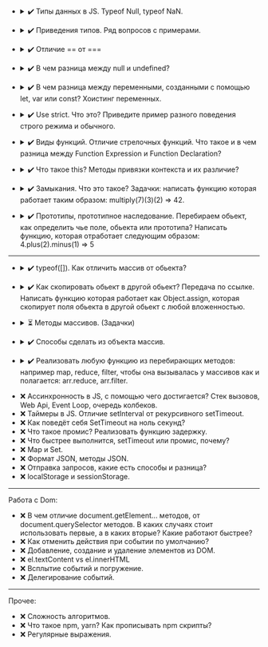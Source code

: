 - <details>
  <summary>
     ✔️ Типы данных в JS. Typeof Null, typeof NaN.
  </summary>

  - number (Numbers, NaN, Infinity, - Infinity)
  - bigInt (Number more than 2^53)
  - string (chars sequence)
  - boolean (true, false)
  - null (special type for empty values) 
  - undefined (special type for non-defined variables)
  - object (complex type with properties (key-value))
  - symbol (type for unique ids)

  `typeof NaN` - "number"  
  `typeof Null` - "object", but it's language mistake
</details>

- <details>
  <summary>
    ✔️ Приведения типов. Ряд вопросов с примерами.
  </summary>

  - String  
  `String(value)`
    - true/false -> "true"/"false"
    - null -> "null"
    - undefined -> "undefined"
    - object -> [object Object] (except special objects like Arrays, Dates, etc.)
    - number -> number as string
  - Number  
  `Number(value)`
    - true/false -> 1/0
    - null -> 0
    - undefined -> NaN
    - string -> trims whitespaces and gets number (also "" becomes 0) or NaN if non-number symbols
    - object -> NaN (except Dates or Array with one number)
  - Boolean  
  `Boolean(value)`
    - "", 0, false, NaN, null, undefined -> false
    - other -> true
</details>

* <details>
  <summary>
    ✔️ Отличие == от ===
  </summary>

  - == 
  uses non-strict comparison with type conversion
  - ===
  uses strict comparison, different types returns false

  NB:
  ```javascript
  (null == undefined); // true
  (null === undefined); // false
  ```
</details>

* <details>
  <summary>
    ✔️ В чем разница между null и undefined?
  </summary>

  `null` - empty value  
  `undefined` - declared and not assigned variable
</details>

* <details>
  <summary>
    ✔️ В чем разница между переменными, созданными с помощью let, var или const? Хоистинг переменных.
  </summary>

  *let* and *const* may be used inside curved brackets {} where they declared and initialized (ReferenceError otherwise).
  *let* variable can be reassigned, *const* variable cannot be reassigned.  
  *var* have weird and hardly controlled behaviour, better don't use it.  

  Hoisting moves variable declarations to the top of the code. That makes possible to use variables before declaration. But hoisting does not work for initializing. Also hoisting does not working for *let* and *const*.  

  As a good rule: **always declare all variables at the beginning of every scope.**

  strict mode blocks opportunity to use variable before declaration.

</details>

* <details>
  <summary>
  ✔️ Use strict. Что это? Приведите пример разного поведения строго режима и обычного.
  </summary>

  Strict mode makes the code more secure by throwing errors in some cases, which works in standard mode.  
  Activated by using directive only at the beginning of script or function  
  `"use strict";`

  example:
  ```javascript
  str = 'str1'; // creates var str
  ```
  ```javascript
  "use strict";
  str = 'str2'; // cause error
  ```

  List of differences:
    - Using a variable/object, without declaring it, is not allowed
    - Assignment to a non-writable global is not allowed
    - Deleting a variable/object/function is not allowed
    - Duplicating a parameter name(functions)/a property name(objects) is not allowed
    - Octal numeric literals and escape characters are not allowed
    - Writing to a read-only/get-only property of objects is not allowed:
    - Deleting an undeletable property is not allowed
    - The with statement is not allowed
    - Words that can **not** be used as variable:
      - eval
      - arguments
      - implements
      - interface
      - let
      - package
      - private
      - protected
      - public
      - static
      - yield 
</details>

* <details>
  <summary>
    ✔️ Виды функций. Отличие стрелочных функций. Что такое и в чем разница между Function Expression и Function Declaration?
  </summary>

  There are two types of functions based on their creation:
  - Function Declaration
  - Function Expression

  The table below shows the difference:
  | Feature | Function Declaration | Function Expression |
  | --- |:---:| :---:|
  | Function need name (can't be anonymous)  | ✔️ | ❌ |
  | Hoisting | ✔️ | ❌ |
  | Global scoped | ✔️ | ❌ |
  | IIFE (immediately invoked function expressions) | ❌ | ✔️ |
  
   Examples:
   ```javascript
  // Function Declaration
  function doSomething() {
    // code
  };
  // Function Expression
  const doSomething = function() {
    // code
  };
  ```

  Arrow function it's shorthand for Function Expression  
  ```javascript
  const doSomething = function() {/*code*/}; // Standard function expression
  const doSomething = () => {/*code*/}; // Arrow function expression
  ```

</details>

* <details>
  <summary>
    ✔️ Что такое this? Методы привязки контекста и их различие?
  </summary>

  `this` is a reference to the object itself, from which it is called.
  Behaviour depends on where it uses:

  | Place | Reference |
  | :---: |:---:|
  | method  | owner object |
  | global | global object |
  | function | global object (non-strict) /	undefined (strict) |
  | arrow function | keeps previous context |
  | event | element (which have attached event) |
  
  Also, there are methods `call()` and `apply()`.
  They can be used to replace the default `this` object with a given as parameter.
  `bind()` method allows copy function with replaced `this`, that works only once (can’t be replaced again after first `bind()`)

</details>

* <details>
  <summary>
    ✔️ Замыкания. Что это такое? Задачки: написать функцию которая работает таким образом: multiply(7)(3)(2) => 42.
  </summary>

  The `closure` is an instrument to define inner and outer function context. It gives opportunity for a function to get access to outer scope and keep in memory inner scope.

  NB: If there are variables with the same name in outer and inner function scope, function priors inner variable, when it calls (way from inner scope to global scope)

  function:
  ```
  function multiply(number) {
    let savedNumber = 1

    function multiplyBase(num) {
      savedNumber *= num
      return multiplyBase
    }

    multiplyBase.toString = () => savedNumber
  
    return multiplyBase(number);
  }
  ```

</details>

* <details>
  <summary>
    ✔️ Прототипы, прототипное наследование. Перебираем обьект, как определить чье поле, обьекта или прототипа? Написать функцию, которая отработает следующим образом: 4.plus(2).minus(1) => 5
  </summary>

  A `prototype` is an object that grants properties and methods for derivative object. Class inheritance implemented in JavaScript via `prototype inheritance`. Prototypes form a chain till they reach `null` as final link.

  Method `hasOwnProperty()` allow to determine is a given property own or belongs to prototype.  
  The usage `for .. in` cycle combined with `hasOwnProperty()` method might be handy, for example:
  ```javascript
  function determineObjectOwnProps(obj){
    const props = [];
    for (const prop in obj) {
      props.push({property: prop, own: obj.hasOwnProperty(prop)})
    }
    console.table(props);
  }
  ```
  For getting array of own keys might be used `Object.keys()` or `Object.getOwnPropertyNames()` methods.

  For implementing `4.plus(2).minus(1)` we should modify `Number` prototype with additional methods `plus` and `minus`, but the number must be wrapped in the brackets `()` for correct working.
  ```javascript
  Number.prototype.plus = function(num) {return this + num}
  Number.prototype.minus = function(num) {return this - num}
  console.log((4).plus(2).minus(1))
  console.log((120).minus(79).plus(6))
  ```

</details>

---
* <details>
  <summary>
    ✔️ typeof([]). Как отличить массив от обьекта?
  </summary>

  `typeof([])` returns `object`.
  In this case might be used `Array.isArray()` method
  ```javascript
  console.log(Array.isArray([]))
  console.log(Array.isArray({}))
  ```

</details>

* <details>
  <summary>
    ✔️ Как скопировать обьект в другой обьект? Передача по ссылке. Написать функцию которая работает как Object.assign, которая скопирует поля обьекта в другой обьект с любой вложенностью.
  </summary>

  The easiest way for object copying is method `Object.assign()`, but it does not work properly with nested objects (all nested objects keeps links)

  There are different ways for deep copying: using special libraries or using `JSON.parse(JSON.stringify())`.  
  Also, there is an option to write recursive function:
  ```javascript
  function deepCopy(obj) {
    if (typeof obj === 'object' || obj === null) {
      const objCopy = {};
      Object.keys(obj).forEach(prop => {
        objCopy[prop] = deepCopy(obj[prop])
      })
      return objCopy;
    } else if (Array.isArray(obj)) {
      return objCopy = obj.map(elem => {
        return deepCopy(elem);
      });
    } else {
      return obj;
    }
  }
  ```

</details>

* <details>
  <summary>
    ⏳ Методы массивов. (Задачки)
  </summary>

  list of exersises:
  http://sinyakov.com/frontend/problems.html

  <details>
    <summary>
      ✔️ sum-of-positive
    </summary>

    Description:  
    You get an array of numbers, return the sum of all of the positives ones.

    Example [1,-4,7,12] => 1 + 7 + 12 = 20

    Note: if there is nothing to sum, the sum is default to 0.

    Solution:  
    ```javascript
    function positiveSum(arr) {
      return arr.reduce((acc, elem) => {
        return elem > 0 ? acc + elem : acc
      }, 0)
    }
    ```

  </details>

  <details>
    <summary>
      ✔️ shortest-word
    </summary>

    Description:  
    Simple, given a string of words, return the length of the shortest word(s).

    String will never be empty and you do not need to account for different data types.



    Solution:  
    ```javascript
    function findShort(s) {
      return s.split(" ").reduce((minLength, word) => Math.min(minLength, word.length), Infinity);
    }
    ```

  </details>

   <details>
    <summary>
      ✔️ list-filtering
    </summary>

    Description:  
    In this kata you will create a function that takes a list of non-negative integers and strings and returns a new list with the strings filtered out.

    Example:  
    `filter_list([1,2,'a','b']) == [1,2]`  
    `filter_list([1,'a','b',0,15]) == [1,0,15]`  
    `filter_list([1,2,'aasf','1','123',123]) == [1,2,123]`
    
    Solution:  
    ```javascript
    function filter_list(l) {
      return l.filter(elem => typeof elem === 'number')
    }
    ```

  </details>

  <details>
    <summary>
      ✔️ square-every-digit
    </summary>

    Description:  
    Welcome. In this kata, you are asked to square every digit of a number and concatenate them.

    For example, if we run 9119 through the function, 811181 will come out, because 9<sup>2</sup> is 81 and 1<sup>2</sup> is 1.

    Note: The function accepts an integer and returns an integer

    Solution:  
    ```javascript
    function squareDigits(num) {
      return Number(String(num).split('').map(num => num * num).join(''));
    }
    ```

  </details>

  <details>
    <summary>
      ✔️ Build a square
    </summary>

    Description:  
    I will give you an integer. Give me back a shape that is as long and wide as the integer. The integer will be a whole number between 1 and 50.

    Example  
    `n = 3`, so I expect a 3x3 square back just like below as a string:

    +++  
    +++  
    +++

    Solution:  
    ```javascript
    function generateShape(integer) {
      return ('+'.repeat(integer) + '\n').repeat(integer - 1) + '+'.repeat(integer);
    }
    ```

  </details>

  <details>
    <summary>
      ✔️ Friend or Foe
    </summary>

    Description:  
    Make a program that filters a list of strings and returns a list with only your friends name in it.

    If a name has exactly 4 letters in it, you can be sure that it has to be a friend of yours! Otherwise, you can be sure he's not...

    Ex: Input = ["Ryan", "Kieran", "Jason", "Yous"], Output = ["Ryan", "Yous"]

    i.e.

    ```
    friend ["Ryan", "Kieran", "Mark"] `shouldBe` ["Ryan", "Mark"]
    ```
    Note: keep the original order of the names in the output.    

    Solution:  
    ```javascript
    function friend(friends) {
      return friends.filter(name => name.length === 4);
    }
    ```

  </details>

  <details>
    <summary>
      ✔️ Vowel Count
    </summary>

    Description:  
    Return the number (count) of vowels in the given string.

    We will consider `a, e, i, o, u` as vowels for this Kata (but not `y`).

    The input string will only consist of lower case letters and/or spaces.

    Solution:  
    ```javascript
    function getCount(str) {
      var vowelsCount = 0;

      str.split('').forEach(symbol => vowelsCount = vowelsCount + ['a', 'e', 'i', 'o', 'u'].includes(symbol));

      return vowelsCount;
    }
    ```

  </details>

  <details>
    <summary>
      ✔️ playing-with-digits
    </summary>

    Description:  
    Some numbers have funny properties. For example:

    `89 --> 8¹ + 9² = 89 * 1`

    `695 --> 6² + 9³ + 5⁴= 1390 = 695 * 2`

    `46288 --> 4³ + 6⁴+ 2⁵ + 8⁶ + 8⁷ = 2360688 = 46288 * 51`

    Given a positive integer n written as abcd... (a, b, c, d... being digits) and a positive integer p

    - we want to find a positive integer k, if it exists, such as the sum of the digits of n taken to the successive powers of p is equal to k * n.
    In other words:

    `Is there an integer k such as : (a ^ p + b ^ (p+1) + c ^(p+2) + d ^ (p+3) + ...) = n * k`

    If it is the case we will return k, if not return -1.

    Note: n and p will always be given as strictly positive integers.
    ```
    digPow(89, 1) should return 1 since 8¹ + 9² = 89 = 89 * 1
    digPow(92, 1) should return -1 since there is no k such as 9¹ + 2² equals 92 * k
    digPow(695, 2) should return 2 since 6² + 9³ + 5⁴= 1390 = 695 * 2
    digPow(46288, 3) should return 51 since 4³ + 6⁴+ 2⁵ + 8⁶ + 8⁷ = 2360688 = 46288 * 51
    ```

    Solution:  
    ```javascript
    function digPow(n, p) {
      const sumOfPows = Array.from(String(n), Number).reduce((sum, digit, index) => sum + digit ** (index + p), 0);
      return sumOfPows % n === 0 ? sumOfPows / n : -1
    }
    ```

  </details>

  <details>
    <summary>
      ✔️ array-dot-diff
    </summary>

    Description:  
    Your goal in this kata is to implement a difference function, which subtracts one list from another and returns the result.

    It should remove all values from list a, which are present in list b.  
    `arrayDiff([1,2],[1]) == [2]`  
    If a value is present in b, all of its occurrences must be removed from the other:  
    `arrayDiff([1,2,2,2,3],[2]) == [1,3]`  

    Solution:  
    ```javascript
    function arrayDiff(a, b) {
      return a.filter(elem => !b.includes(elem))
    }    
    ```

  </details>

  <details>
    <summary>
      ✔️ find-the-capitals-1
    </summary>

    Description:  
    Write a function that takes a single string (word) as argument. The function must return an ordered list containing the indexes of all capital letters in the string.

    Example:  
    `Test.assertSimilar( capitals('CodEWaRs'), [0,3,4,6] );`

    Solution:  
    ```javascript
    var capitals = function (word) {
      return word.split('').map((symbol, index) => symbol.match(/[A-Z]/g) ? index : -1).filter(index => index >= 0);
    };
    ```

  </details>

  <details>
    <summary>
      ✔️ insert-dashes
    </summary>

    Description:  
    Write a function insertDash(num)/InsertDash(int num) that will insert dashes ('-') between each two odd numbers in num. For example: if num is 454793 the output should be 4547-9-3. Don't count zero as an odd number.

    Note that the number will always be non-negative (>= 0).

    Solution:  
    ```javascript
    function insertDash(num) {
      const regex = /([1|3|5|7|9])([1|3|5|7|9])/g
      return String(num).replace(regex, "$1-$2").replace(regex, "$1-$2")
    }

    ```

  </details>

  <details>
    <summary>
      ✔️ Count the smiley faces
    </summary>

    Description:  
    Given an array (arr) as an argument complete the function countSmileys that should return the total number of smiling faces.

    Rules for a smiling face:

    Each smiley face must contain a valid pair of eyes. Eyes can be marked as : or ;
    A smiley face can have a nose but it does not have to. Valid characters for a nose are - or ~
    Every smiling face must have a smiling mouth that should be marked with either ) or D
    No additional characters are allowed except for those mentioned.

    Valid smiley face examples: `:) :D ;-D :~)`
    Invalid smiley faces: `;( :> :} :]`

    Example  
    ``` 
    countSmileys([':)', ';(', ';}', ':-D']);       // should return 2;
    countSmileys([';D', ':-(', ':-)', ';~)']);     // should return 3;
    countSmileys([';]', ':[', ';*', ':$', ';-D']); // should return 1;
    ```
    Note  
    In case of an empty array return 0. You will not be tested with invalid input (input will always be an array). Order of the face (eyes, nose, mouth) elements will always be the same.

    Solution:  
    ```javascript
    function countSmileys(arr) {
      return arr.filter(face => face.match(/(\:|\;)(\-|\~)?(\)|D)/)).length
    }
    ```

  </details>

  <details>
    <summary>
      ✔️ homogenous-arrays
    </summary>

    Description:  
    Challenge:

    Given a two-dimensional array, return a new array which carries over only those arrays from the original, which were not empty and whose items are all of the same type (i.e. homogenous). For simplicity, the arrays inside the array will only contain characters and integers.

    Example:

    Given [[1, 5, 4], ['a', 3, 5], ['b'], [], ['1', 2, 3]], your function should return [[1, 5, 4], ['b']].

    Addendum:

    Please keep in mind that for this kata, we assume that empty arrays are not homogenous.

    The resultant arrays should be in the order they were originally in and should not have its values changed.

    No implicit type casting is allowed. A subarray [1, '2'] would be considered illegal and should be filtered out.

    
    Solution:  
    ```javascript
    function filterHomogenous(arrays) {
      return arrays.filter(arr => arr.length > 0 && arr.map(elem => typeof elem).every((val, i , arr) => val === arr[0] ));
    }
    ```

  </details>

  <details>
    <summary>
      ✔️ lottery-ticket
    </summary>

    Description:  
    Time to win the lottery!

    Given a lottery ticket (ticket), represented by an array of 2-value arrays, you must find out if you've won the jackpot. Example ticket:

    ```
    [ [ 'ABC', 65 ], [ 'HGR', 74 ], [ 'BYHT', 74 ] ]
    ```
    To do this, you must first count the 'mini-wins' on your ticket. Each sub array has both a string and a number within it. If the character code of any of the characters in the string matches the number, you get a mini win. Note you can only have one mini win per sub array.

    Once you have counted all of your mini wins, compare that number to the other input provided (win). If your total is more than or equal to (win), return 'Winner!'. Else return 'Loser!'.

    All inputs will be in the correct format. Strings on tickets are not always the same length.

    Solution:  
    ```javascript
    function bingo(tickets, win) {
      return tickets.map(ticket => ticket[0].split('').some(char => char.charCodeAt(0) === ticket[1]) ? true : false).filter(res => res === true).length >= win ? 'Winner!' : 'Loser!'
    }
    ```

  </details>

  <details>
    <summary>
      ✔️ row-weights
    </summary>

    Description:  
    Scenario  
    Several people are standing in a row divided into two teams. The first person goes into team 1, the second goes into team 2, the third goes into team 1, and so on.

    Task  
    Given an array of positive integers (the weights of the people), return a new array/tuple of two integers, where the first one is the total weight of team 1, and the second one is the total weight of team 2.

    Notes  
    Array size is at least 1.
    All numbers will be positive.
    Input >> Output Examples
    ```
    rowWeights([13, 27, 49])  ==>  return (62, 27)
    ```
    Explanation:  
    The first element 62 is the total weight of team 1, and the second element 27 is the total weight of team 2.
    ```
    rowWeights([50, 60, 70, 80])  ==>  return (120, 140)
    ```
    Explanation:  
    The first element 120 is the total weight of team 1, and the second element 140 is the total weight of team 2.

    ```
    rowWeights([80])  ==>  return (80, 0)
    ```
    Explanation:  
    The first element 80 is the total weight of team 1, and the second element 0 is the total weight of team 2.

    Solution:  
    ```javascript
    function rowWeights(array) {
      return array.reduce((result, value, index) => result.map((team, i) => index % 2 === i ? team + value : team), [0, 0])
    }
    ```

  </details>

  <details>
    <summary>
      ✔️ scrolling-text
    </summary>

    Description:  
    Let's create some scrolling text!

    Your task is to complete the function which takes a string, and returns an array with all possible rotations of the given string, in uppercase.

    Example
    `scrollingText("codewars")` should return:
    ```
    [ "CODEWARS",
      "ODEWARSC",
      "DEWARSCO",
      "EWARSCOD",
      "WARSCODE",
      "ARSCODEW",
      "RSCODEWA",
      "SCODEWAR" ]
    ```
    Good luck!

    Solution:  
    ```javascript
    function scrollingText(text) {
      return [...Array(text.length)].map((str, i) => (text.slice(i) + text.slice(0, i)).toUpperCase())
    }
    ```

  </details>

  <details>
    <summary>
      ✔️ zipwith
    </summary>

    Description:  
    Implement zipWith  
    zipWith takes a function and two arrays and zips the arrays together, applying the function to every pair of values.  
    The function value is one new array.

    If the arrays are of unequal length, the output will only be as long as the shorter one.
    (Values of the longer array are simply not used.)

    Inputs should not be modified.

    Examples
    ```javascript
    zipWith( Math.pow, [10,10,10,10], [0,1,2,3] )      =>  [1,10,100,1000]
    zipWith( Math.max, [1,4,7,1,4,7], [4,7,1,4,7,1] )  =>  [4,7,7,4,7,7]

    zipWith( function(a,b) { return a+b; }, [0,1,2,3], [0,1,2,3] )  =>  [0,2,4,6]  Both forms are valid.
    zipWith( (a,b) => a+b, [0,1,2,3], [0,1,2,3] )  =>  [0,2,4,6]  Both are functions.
    ```
    Input validation  
    Assume all input is valid.

    Solution:  
    ```javascript
    function zipWith(fn,a0,a1) {
      return [...Array(Math.min(a0.length, a1.length))].map((el, i) => fn(a0[i], a1[i]));
    }
    ```

  </details>

  <details>
    <summary>
      ✔️ beginner-lost-without-a-map
    </summary>

    Description:  
    Given an array of integers, return a new array with each value doubled.

    For example:

    `[1, 2, 3] --> [2, 4, 6]`

    For the beginner, try to use the map method - it comes in very handy quite a lot so is a good one to know.

    Solution:  
    ```javascript
    function maps(x){
      return x.map(num => num * 2);
    }
    ```

  </details>

  <details>
    <summary>
      ✔️ array-plus-array
    </summary>

    Description:  
    I'm new to coding and now I want to get the sum of two arrays...actually the sum of all their elements. I'll appreciate for your help.

    P.S. Each array includes only integer numbers. Output is a number too.

    Solution:  
    ```javascript
    
    ```

  </details>

  <details>
    <summary>
      ✔️ array-plus-array
    </summary>

    Description:  
    I'm new to coding and now I want to get the sum of two arrays...actually the sum of all their elements. I'll appreciate for your help.

    P.S. Each array includes only integer numbers. Output is a number too.

    Solution:  
    ```javascript
    function arrayPlusArray(arr1, arr2) {
      return arr1.concat(arr2).reduce((sum, el) => sum + el, 0)
    }
    ```

  </details>

  <details>
    <summary>
      ✔️ is-every-value-in-the-array-an-array
    </summary>

    Description:  
    Is every value in the array an array?

    This should only test the second array dimension of the array. The values of the nested arrays don't have to be arrays.

    Examples:
    ```
    [[1],[2]] => true
    ['1','2'] => false
    [{1:1},{2:2}] => false
    ```

    Solution:  
    ```javascript
    const arrCheck = arr => arr.every(el => Array.isArray(el))
    ```

  </details>

  <details>
    <summary>
      ✔️ make-a-square-box
    </summary>

    Description:  
    Easy; Make a box
    Given a number as a parameter, return an array containing strings which form a box.
    Like this:

    n = 5
    ```
    [
      '-----',
      '-   -',
      '-   -',
      '-   -',
      '-----'
    ]
    ```
    n = 3
    ```
    [
      '---',
      '- -',
      '---'
    ]
    ```

    Solution:  
    ```javascript
    function box(num) {
      return [...Array(num)].map((el, i) => i === 0 || i === num - 1 ? '-'.repeat(num) : `-${' '.repeat(num - 2)}-`);
    }
    ```

  </details>

  <details>
    <summary>
      ✔️ magic-index
    </summary>

    Description:  
    A magic index in an array A[1...n-1] is defined to be an index such that A[i] = i. Given a sorted array of distinct integers, write a method to find a magic index, if one exists, in array A.

    ```
    findMagic([-20,-10,2,10,20]); // Returns 2
    ```

    Solution:  
    ```javascript
    function findMagic(arr){  
      const magicNum = arr.filter((el,i) => el === i)[0]
      return magicNum ? magicNum : -1
    }
    ```

  </details>

  <details>
    <summary>
      ✔️ flatten-and-sort-an-array
    </summary>

    Description:  

    Given a two-dimensional array of integers, return the flattened version of the array with all the integers in the sorted (ascending) order.

    Example:

    Given [[3, 2, 1], [4, 6, 5], [], [9, 7, 8]], your function should return [1, 2, 3, 4, 5, 6, 7, 8, 9].

    Addendum:

    Please, keep in mind, that JavaScript is by default sorting objects alphabetically. For more information, please consult:

    http://stackoverflow.com/questions/6093874/why-doesnt-the-sort-function-of-javascript-work-well

    Solution:  
    ```javascript
    function flattenAndSort(array) {
      return [].concat(...array).sort((a,b) => a-b > 0 ? 1 : -1);
    }
    ```

  </details>

  <details>
    <summary>
      ✔️ Two Sum
    </summary>

    Description:  
    Write a function that takes an array of numbers (integers for the tests) and a target number. It should find two different items in the array that, when added together, give the target value. The indices of these items should then be returned in a tuple like so: (index1, index2).

    For the purposes of this kata, some tests may have multiple answers; any valid solutions will be accepted.

    The input will always be valid (numbers will be an array of length 2 or greater, and all of the items will be numbers; target will always be the sum of two different items from that array).

    Based on: http://oj.leetcode.com/problems/two-sum/
    ```
    twoSum [1, 2, 3] 4 === (0, 2)
    ```

    Solution:  
    ```javascript
    function twoSum(numbers, target) {
      for (const [i1, el1] of numbers.entries()) {
        const checkResult = numbers.findIndex((el2, i2) => el1 + el2 === target && i2 !== i1)
        if (checkResult !== -1) {
          return [i1, checkResult]
        }
      }
    }
    ```

  </details>

  <details>
    <summary>
      ✔️ Length of missing array
    </summary>

    Description:  
    You get an array of arrays.  
    If you sort the arrays by their length, you will see, that their length-values are consecutive.
    But one array is missing!


    You have to write a method, that return the length of the missing array.
    ```
    Example:
    [[1, 2], [4, 5, 1, 1], [1], [5, 6, 7, 8, 9]] --> 3
    ```

    If the array of arrays is null/nil or empty, the method should return 0.

    When an array in the array is null or empty, the method should return 0 too!
    There will always be a missing element and its length will be always between the given arrays.

    Have fun coding it and please don't forget to vote and rank this kata! :-)

    I have created other katas. Have a look if you like coding and challenges.

    Solution:  
    ```javascript
    function getLengthOfMissingArray(arrayOfArrays) {
      if (!arrayOfArrays || arrayOfArrays.some(arr => !arr)) {
        return 0;
      }
      const sortedArray = arrayOfArrays.sort((a, b) => a.length - b.length);
      const minLength = sortedArray[0] && sortedArray[0].length;
      if (minLength) {
        return sortedArray.map((arr, i) => arr.length - i - minLength).findIndex(el => el === 1) + minLength;
      } else {
        return 0;
      }
    }
    ```

  </details>

  <details>
    <summary>
      ✔️ Data Reverse
    </summary>

    Description:  
    A stream of data is received and needs to be reversed.

    Each segment is 8 bits long, meaning the order of these segments needs to be reversed, for example:

    ```
    11111111  00000000  00001111  10101010
    (byte1)   (byte2)   (byte3)   (byte4)
    ```
    should become:
    ```
    10101010  00001111  00000000  11111111
    (byte4)   (byte3)   (byte2)   (byte1)
    ```
    The total number of bits will always be a multiple of 8.

    The data is given in an array as such:
    ```
    [1,1,1,1,1,1,1,1,0,0,0,0,0,0,0,0,0,0,0,0,1,1,1,1,1,0,1,0,1,0,1,0]
    ```
    Note: In the C and NASM languages you are given the third parameter which is the number of segment blocks.

    Solution:  
    ```javascript
    function dataReverse(data) {
      let resultArr = [];
      for (let i = data.length / 8; i > 0; i--) {
        resultArr = resultArr.concat(data.slice((i - 1) * 8, i * 8));
      }
      return resultArr
    }
    ```

  </details>

  <details>
    <summary>
      ✔️ Duplicate Encoder
    </summary>

    Description:  
    The goal of this exercise is to convert a string to a new string where each character in the new string is `"("` if that character appears only once in the original string, or `")"` if that character appears more than once in the original string. Ignore capitalization when determining if a character is a duplicate.

    Examples
    ```
    "din"      =>  "((("
    "recede"   =>  "()()()"
    "Success"  =>  ")())())"
    "(( @"     =>  "))((" 
    ```
    Notes

    Assertion messages may be unclear about what they display in some languages. If you read "...It Should encode XXX", the "XXX" is the expected result, not the input!

    Solution:  
    ```javascript
    function duplicateEncode(word) {
      return word.split('').map((letter, i) => (word.slice(0, i) + word.slice(i + 1)).toLowerCase().includes(letter.toLowerCase()) ? ')' : '(').join('');
    }
    ```

  </details>

  <details>
    <summary>
      ✔️ Alternate capitalization
    </summary>

    Description:  
    Given a string, capitalize the letters that occupy even indexes and odd indexes separately, and return as shown below. Index `0` will be considered even.

    For example, `capitalize("abcdef") = ['AbCdEf', 'aBcDeF']`. See test cases for more examples.

    The input will be a lowercase string with no spaces.

    Good luck!

    Solution:  
    ```javascript
    function capitalize(s) {
      return [
        s.split('').map((letter, i) => i % 2 ? letter : letter.toUpperCase()).join(''),
        s.split('').map((letter, i) => i % 2 ? letter.toUpperCase() : letter).join('')
      ];
    };
    ```

  </details>

  <details>
    <summary>
      ✔️ Sort the odd
    </summary>

    Description:  
    You have an array of numbers.
    Your task is to sort ascending odd numbers but even numbers must be on their places.

    Zero isn't an odd number and you don't need to move it. If you have an empty array, you need to return it.

    Example
    ```
    sortArray([5, 3, 2, 8, 1, 4]) == [1, 3, 2, 8, 5, 4]
    ```
    Solution:  
    ```javascript
    function sortArray(array) {
      const oddNumbers = array.filter(num => num % 2).sort((a, b) => a - b);
      let oddIndex = 0;
      return array.map(num => {
        if (num % 2) {
          oddIndex++
          return oddNumbers[oddIndex - 1]
        } else {
          return num
        }
      })
    }
    ```

  </details>

  <details>
    <summary>
      ✔️ Format a string of names like "Bart, Lisa & Maggie"
    </summary>

    Description:  
    Given: an array containing hashes of names

    Return: a string formatted as a list of names separated by commas except for the last two names, which should be separated by an ampersand.

    Example:
    ```
    list([ {name: 'Bart'}, {name: 'Lisa'}, {name: 'Maggie'} ])
    // returns 'Bart, Lisa & Maggie'

    list([ {name: 'Bart'}, {name: 'Lisa'} ])
    // returns 'Bart & Lisa'

    list([ {name: 'Bart'} ])
    // returns 'Bart'

    list([])
    // returns ''
    ```
    Note: all the hashes are pre-validated and will only contain A-Z, a-z, '-' and '.'.

    Solution:  
    ```javascript
    function list(names) {
      return names.reduce((res, elem, i) => res = `${res}${i === 0 ? '' : i === names.length - 1 ? ' & ' : ', '}${elem.name}`, '')
    }
    ```

  </details>

  <details>
    <summary>
      ✔️ Proof Read
    </summary>

    Description:  
    You've just finished writing the last chapter for your novel when a virus suddenly infects your document. It has swapped the 'i's and 'e's in 'ei' words and capitalised random letters. Write a function which will:

    a) remove the spelling errors in 'ei' words. (Example of 'ei' words: their, caffeine, deceive, weight)

    b) only capitalise the first letter of each sentence. Make sure the rest of the sentence is in lower case.

    Example: He haD iEght ShOTs of CAffIEne. --> He had eight shots of caffeine.

    Solution:  
    ```javascript
    function proofread(str) {
      return str.toLowerCase().replace(/ie/ig, 'ei').replace(/(^|[!?.]\s+)([a-z])/g, (m, g1, g2) => g1 + g2.toUpperCase());
    }
    ```

  </details>

  <details>
    <summary>
      ✔️ Simple Fun #79: Delete a Digit
    </summary>

    Description:  
    Task  
    Given an integer `n`, find the maximal number you can obtain by deleting exactly one digit of the given number.

    Example
    For `n = 152`, the output should be `52`;

    For `n = 1001`, the output should be `101`.

    Input/Output
    `[input]` integer `n`

    Constraints: `10 ≤ n ≤ 1000000`.

    `[output]` an integer

    Solution:  
    ```javascript
    function deleteDigit(n) {
      return Math.max(...[...String(n)].map((el, i, arr) => Number(arr.filter((dig, index) => index !== i).join(''))));
    }
    ```

  </details>

  <details>
    <summary>
      ✔️ Equal Sides Of An Array
    </summary>

    Description:  
    You are going to be given an array of integers. Your job is to take that array and find an index N where the sum of the integers to the left of N is equal to the sum of the integers to the right of N. If there is no index that would make this happen, return `-1`.

    For example:

    Let's say you are given the array `{1,2,3,4,3,2,1}`: Your function will return the index 3, because at the 3rd position of the array, the sum of left side of the index (`{1,2,3}`) and the sum of the right side of the index (`{3,2,1}`) both equal `6`.

    Let's look at another one.
    You are given the array `{1,100,50,-51,1,1}`: Your function will return the index `1`, because at the 1st position of the array, the sum of left side of the index (`{1}`) and the sum of the right side of the index (`{50,-51,1,1}`) both equal `1`.

    Last one:  
    You are given the array `{20,10,-80,10,10,15,35}`
    At index 0 the left side is `{}`
    The right side is `{10,-80,10,10,15,35}`
    They both are equal to `0` when added. (Empty arrays are equal to 0 in this problem)
    Index 0 is the place where the left side and right side are equal.

    Note: Please remember that in most programming/scripting languages the index of an array starts at 0.

    Input:  
    An integer array of length `0 < arr < 1000`. The numbers in the array can be any integer positive or negative.

    Output:  
    The lowest index `N` where the side to the left of `N` is equal to the side to the right of `N`. If you do not find an index that fits these rules, then you will return `-1`.

    Note:  
    If you are given an array with multiple answers, return the lowest correct index.

    Solution:  
    ```javascript
    function findEvenIndex(arr) {
      const arrSum = (array) => array.reduce((sum, el) => sum + el, 0)
      return arr.findIndex((el, i, arr) => arrSum(arr.slice(0, i)) === arrSum(arr.slice(i + 1)))
    }
    ```

  </details>

  <details>
    <summary>
      ✔️ Easy Balance Checking
    </summary>

    Description:  
    You are given a (small) check book as a - sometimes - cluttered (by non-alphanumeric characters) string:

    ```
    "1000.00
    125 Market 125.45
    126 Hardware 34.95
    127 Video 7.45
    128 Book 14.32
    129 Gasoline 16.10"
    The first line shows the original balance. Each other line (when not blank) gives information: check number, category, check amount.
    ```
    First you have to clean the lines keeping only letters, digits, dots and spaces.

    Then return a report as a string (underscores show spaces -- don't put them in your solution. They are there so you can see them and how many of them you need to have):
    ```
    "Original_Balance:_1000.00
    125_Market_125.45_Balance_874.55
    126_Hardware_34.95_Balance_839.60
    127_Video_7.45_Balance_832.15
    128_Book_14.32_Balance_817.83
    129_Gasoline_16.10_Balance_801.73
    Total_expense__198.27
    Average_expense__39.65"
    On each line of the report you have to add the new balance and then in the last two lines the total expense and the average expense. So as not to have a too long result string we don't ask for a properly formatted result.
    ```
    Notes  
    - It may happen that one (or more) line(s) is (are) blank.
    - Round to 2 decimals your results.
    - The line separator of results may depend on the language `\n` or `\r\n`. See examples in the "Sample tests".
    - R language: Don't use R's base function "mean()" that could give results slightly different from expected ones.

    Solution:  
    ```javascript
    function balance(book) {
      const normNum = (str) => Number(str).toFixed(2);
      return book
        .replace(/[^\w|^\.|^\s]/g, '')
        .split('\n')
        .filter(el => el.length > 0)
        .reduce((dataObj, el, i, arr) => {
          if (i === 0) {
            dataObj.text = `Original Balance: ${el}\r\n`;
            dataObj.originalBalance = normNum(el);
            dataObj.currentBalance = normNum(el);
          } else {
            const rowAsArr = el.split(' ');
            rowAsArr[2] = normNum(rowAsArr[2]);
            dataObj.currentBalance = normNum(dataObj.currentBalance - rowAsArr[2]);
            dataObj.text += `${rowAsArr.join(' ')} Balance ${dataObj.currentBalance}\r\n`;
            if (i === arr.length - 1) {
              dataObj.text += `Total expense  ${normNum(dataObj.originalBalance - dataObj.currentBalance)}\r\n`;
              dataObj.text += `Average expense  ${normNum((dataObj.originalBalance - dataObj.currentBalance) / (arr.length - 1))}`;
            }
          }
          return dataObj;
        }, {}).text;
    }
    ```

  </details>

  <details>
    <summary>
      ✔️ Sort with a sorting array
    </summary>

    Description:  
    Sort an array according to the indices in another array. It is guaranteed that the two arrays have the same size, and that the sorting array has all the required indices.

    initialArray = ['x', 'y', 'z'] sortingArray = [ 1, 2, 0]

    sort(initialArray, sortingArray) => ['z', 'x', 'y']

    sort(['z', 'x', 'y'], [0, 2, 1]) => ['z', 'y', 'x']

    Solution:  
    ```javascript
    function sort(initialArray, sortingArray) {
      return initialArray.reduce((arr, el, i) => {
        arr[sortingArray[i]] = initialArray[i];
        return arr;
      }, []);
    }
    ```

  </details>

  <details>
    <summary>
      ✔️ Zero-plentiful Array
    </summary>

    Description:  
    An array is called zero-plentiful if it contains at least one 0 and every sequence of 0s is of length at least 4. Your task is to return the number of zero sequences if the given array is zero-plentiful else 0.

    Solution:  
    ```javascript
    function zeroPlentiful(arr) {
      const strSeqs = arr.join('').match(/0+/g);
      if (strSeqs && Math.min(...strSeqs.map(el => el.length)) >= 4) {
        return strSeqs.length;
      } else {
        return 0;
      }
    }
    ```

  </details>

  <details>
    <summary>
      ✔️ RGB To Hex Conversion
    </summary>

    Description:  
    The rgb function is incomplete. Complete it so that passing in RGB decimal values will result in a hexadecimal representation being returned. Valid decimal values for RGB are 0 - 255. Any values that fall out of that range must be rounded to the closest valid value.

    Note: Your answer should always be 6 characters long, the shorthand with 3 will not work here.

    The following are examples of expected output values:
    ```
    rgb(255, 255, 255) // returns FFFFFF
    rgb(255, 255, 300) // returns FFFFFF
    rgb(0,0,0) // returns 000000
    rgb(148, 0, 211) // returns 9400D3
    ```

    Solution:  
    ```javascript
    function rgb(r, g, b){
      return [r,g,b].map(el => ('00' + Math.min(Math.max(el, 0), 255).toString(16)).slice(-2)).join('').toUpperCase()
    }
    ```

  </details>

  <details>
    <summary>
      ✔️ Birthday I - Cake
    </summary>

    Description:  
    It's your Birthday. Your colleagues buy you a cake. The numbers of candles on the cake is provided (x). Please note this is not reality, and your age can be anywhere up to 1,000. Yes, you would look a mess.

    As a surprise, your colleagues have arranged for your friend to hide inside the cake and burst out. They pretend this is for your benefit, but likely it is just because they want to see you fall over covered in cake. Sounds fun!

    When your friend jumps out of the cake, he/she will knock some of the candles to the floor. If the number of candles that fall is higher than 70% of total candles (x), the carpet will catch fire.

    You will work out the number of candles that will fall from the provided string (y). You must add up the character ASCII code of each even indexed (assume a 0 based indexing) character in y, with the alphabetical position of each odd indexed character in y to give the string a total.

    example: 'abc' --> a=97, b=2, c=99 --> y total = 198.

    If the carpet catches fire, return 'Fire!', if not, return 'That was close!'.

    Solution:  
    ```javascript
    function cake(x, y) {
      return y
        .split('')
        .reduce((sum, el, i) => sum + el.charCodeAt(0) + (i % 2 ? -96 : 0), sum = 0) > (x * 0.7).toFixed(0) ? 'Fire!' : 'That was close!'
    }
    ```

  </details>

  <details>
    <summary>
      ✔️ Alphabetized
    </summary>

    Description:  
    The alphabetized kata  
    Re-order the characters of a string, so that they are concatenated into a new string in "case-insensitively-alphabetical-order-of-appearance" order. Whitespace and punctuation shall simply be removed!

    The input is restricted to contain no numerals and only words containing the english alphabet letters.

    Example:
    ```
    alphabetized("The Holy Bible") // "BbeehHilloTy"
    ```

    Solution:  
    ```javascript
    function alphabetized(s) {
      function charSorting(a, b) {
        if (a[0].toUpperCase() > b[0].toUpperCase()) return 1;
        if (a[0].toUpperCase() < b[0].toUpperCase()) return -1;
        return a[1] - b[1]
      }
      return s
        .replace(/[^a-zA-Z]+/g, '')
        .split('')
        .map((el, i) => [el, i])
        .sort(charSorting)
        .map(el => el[0])
        .join('')
    }
    ```

  </details>

  <details>
    <summary>
      ✔️ Smallest value of an array
    </summary>

    Description:  
    Write a function that can return the smallest value of an array or the index of that value. The function's 2nd parameter will tell whether it should return the value or the index.

    Assume the first parameter will always be an array filled with at least 1 number and no duplicates. Assume the second parameter will be a string holding one of two values: 'value' and 'index'.
    ```
    min([1,2,3,4,5], 'value') // => 1
    min([1,2,3,4,5], 'index') // => 0
    ```

    Solution:  
    ```javascript
    function min(arr, toReturn) {
      const minValue = Math.min(...arr);
      return toReturn === 'value' ? minValue : arr.indexOf(minValue)
    }
    ```

  </details>

  <details>
    <summary>
      ✔️ 
    </summary>

    Description:  
    

    Solution:  
    ```javascript
    
    ```

  </details>

</details>

* <details>
  <summary>
    ✔️ Способы сделать из объекта массив.
  </summary>

  The easiest way to make `array` from `object` is `Object.entries()` method
  
  ```javascript
  const someObject = {a:1, b:2, c:'sometext'};
  const arrayFromObject = Object.entries(someObject);
  console.log(arrayFromObject);
  ```
  Also there are options to make it via `Object.keys()` or `Object.values()`


</details>

* <details>
  <summary>
    ✔️ Реализовать любую функцию из перебирающих методов: например map, reduce, filter, чтобы она вызывалась у массивов как и полагается: arr.reduce, arr.filter.
  </summary>

  ```javascript
  const arr = [0,1,2,3,4,5,6,7,8,9]

  arrQuadrupled = arr.map(elem => elem*4);
  arrSummarized = arr.reduce((sum, elem) => elem += sum, 0);
  arrEvenOnly = arr.filter(elem => elem % 2 === 0);

  console.log(`Initial array: ${arr.toString()}`)
  console.log(`Qudrupled array: ${arrQuadrupled.toString()}`)
  console.log(`Sum of array: ${arrSummarized.toString()}`)
  console.log(`Filtered array(even only): ${arrEvenOnly.toString()}`)
  ```

</details>

 
* ❌ Ассинхронность в JS, с помощью чего достигается? Стек вызовов, Web Api, Event Loop, очередь колбеков.
* ❌ Таймеры в JS. Отличие setInterval от рекурсивного setTimeout.
* ❌ Как поведёт себя SetTimeout на ноль секунд?
* ❌ Что такое промис? Реализовать функцию задержку.
* ❌ Что быстрее выполнится, setTimeout или промис, почему?
* ❌ Map и Set.
* ❌ Формат JSON, методы JSON.
* ❌ Отправка запросов, какие есть способы и разница?
* ❌ localStorage и sessionStorage.

---

Работа с Dom:

* ❌ В чем отличие document.getElement... методов, от document.querySelector методов. В каких случаях стоит использовать первые, а в каких вторые? Какие работают быстрее?
* ❌ Как отменить действия при событии по умолчанию?
* ❌ Добавление, создание и удаление элементов из DOM.
* ❌ el.textContent vs el.innerHTML
* ❌ Всплытие событий и погружение.
* ❌ Делегирование событий.

---

Прочее:

* ❌ Сложность алгоритмов.
* ❌ Что такое npm, yarn? Как прописывать npm скрипты?
* ❌ Регулярные выражения.